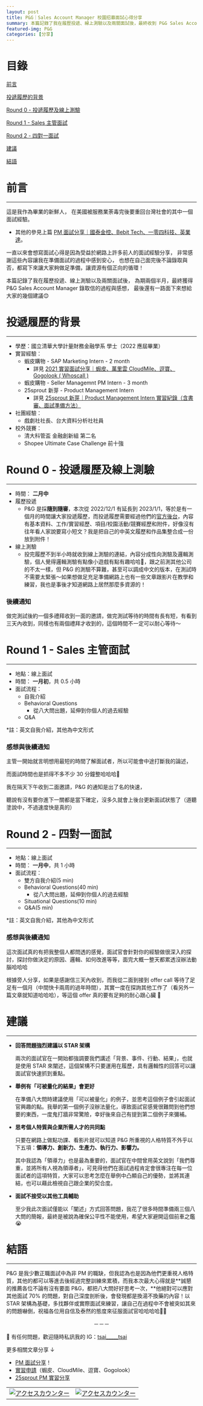 ```yaml
---
layout: post
title: P&G｜Sales Account Manager 校園招募面試心得分享
summary: 本篇記錄了我在履歷投遞、線上測驗以及兩關面試後，最終收到 P&G Sales Account Manager 錄取信的過程與感想，最後還有一路面下來想給大家的幾個建議。
featured-img: P&G
categories: [分享]
---
```


# 目錄

[前言](#前言)

[投遞履歷的背景](#投遞履歷的背景)

[Round 0 - 投遞履歷及線上測驗](#0)

[Round 1 - Sales 主管面試](#1)

[Round 2 - 四對一面試](#2)

[建議](#建議)

[結語](#結語)<br>

<a name="前言"/>

# 前言

***

這是我作為畢業的新鮮人，
在美國被服務業荼毒完後要重回台灣社會的其中一個面試經驗。

- 其他的參見上篇 [PM 面試分享｜國泰金控、Bebit Tech、一零四科技、英業達](https://tsaitsai2000.github.io/myblog/PM%E9%9D%A2%E8%A9%A6%E5%88%86%E4%BA%AB/)。

一直以來會想寫面試心得是因為受益於網路上許多前人的面試經驗分享，
非常感謝這些內容讓我在準備面試的過程中感到安心，
也想在自己面完後不論錄取與否，都寫下來讓大家夠做足準備，讓資源有個正向的循環！

本篇記錄了我在履歷投遞、線上測驗以及兩關面試後，
為期兩個半月，最終獲得 P&G Sales Account Manager 錄取信的過程與感想，
最後還有一路面下來想給大家的幾個建議😊

<a name="投遞履歷的背景"/>

# 投遞履歷的背景

***

- 學歷：國立清華大學計量財務金融學系 學士（2022 應屆畢業）
- 實習經驗：
    - 蝦皮購物 - SAP Marketing Intern - 2 month
        - 詳見 [2021 實習面試分享｜蝦皮、萬里雲 CloudMile、逗寶、Gogolook ( Whoscall )](https://tsaitsai2000.github.io/myblog/2021%E5%B9%B4%E5%AF%A6%E7%BF%92%E9%9D%A2%E8%A9%A6%E5%88%86%E4%BA%AB/)
    - 蝦皮購物 - Seller Managemnt PM Intern - 3 month
    - 25sprout 新芽 - Product Management Intern
        - 詳見 [25sprout 新芽｜Product Management Intern 實習紀錄（含書審、面試準備方法）](https://tsaitsai2000.github.io/myblog/25sprout-%E6%96%B0%E8%8A%BD%E5%AF%A6%E7%BF%92%E5%88%86%E4%BA%AB/#%E6%8A%95%E9%81%9E%E7%9A%84%E8%81%B7%E7%BC%BA)
- 社團經驗：
    - 戲劇社社長、台大資料分析社社員
- 校外競賽：
    - 清大科管盃 金融創新組 第二名
    - Shopee Ultimate Case Challenge 前十強

<a name="0"/>

# Round 0 - 投遞履歷及線上測驗

***

- 時間： **二月中**
- 履歷投遞
    - P&G 是採**隨到隨審**，本次從 2022/12/1 有延長到 2023/1/1，等於是有一個月的時間讓大家投遞履歷，而投遞履歷需要經過他們的[官方後台](http://bit.ly/3galw6a)，內容有基本資料、工作/實習經歷、項目/校園活動/競賽經歷和附件，好像沒有往年看人家說要寫小短文？我是把自己的中英文履歷和作品集整合成一份放到附件！
- 線上測驗
    - 投完履歷不到半小時就收到線上測驗的連結，內容分成性向測驗及邏輯測驗，個人覺得邏輯測驗有點像小遊戲有點有趣哈哈🤣，跟之前測其他公司的不太一樣，但 P&G 的測驗不算難，甚至可以調成中文的版本，在測試時不需要太緊張～如果想做足充足準備網路上也有一些文章跟影片在教學和練習，我也是事後才知道網路上居然那麼多資源的！

### 後續通知

做完測試後約一個多禮拜收到一面的邀請，做完測試等待的時間有長有短，有看到三天內收到，同樣也有兩個禮拜才收到的，這個時間不一定可以耐心等待～

<a name="1"/>

# Round 1 - Sales 主管面試

***

- 地點：線上面試
- 時間： **一月初**，共 0.5 小時
- 面試流程：
    - 自我介紹
    - Behavioral Questions
        - 從八大問出題，延伸到你個人的過去經驗
    - Q&A

*註：英文自我介紹，其他為中文形式

### 感想與後續通知

主管一開始就言明想用最短的時間了解面試者，所以可能會中途打斷我的論述，

而面試時間也是抓得不多不少 30 分鐘整哈哈哈🤣

我在隔天下午收到二面邀請，P&G 的通知是出了名的快速，

聽說有沒有要你進下一關都是當下確定，沒多久就會上後台更新面試狀態了（道聽塗說中，不過速度快是真的）

<a name="2"/>

# Round 2 - 四對一面試

***

- 地點：線上面試
- 時間： **一月中**，共 1 小時
- 面試流程：
    - 雙方自我介紹(5 min)
    - Behavioral Questions(40 min)
        - 從八大問出題，延伸到你個人的過去經驗
    - Situational Questions(10 min)
    - Q&A(5 min)

*註：英文自我介紹，其他為中文形式

### 感想與後續通知

這次面試真的有把我整個人都問透的感覺，面試官會針對你的經驗做很深入的探討，探討你做決定的原因、邏輯、如何改進等等，面完大概一整天都累透沒辦法動腦哈哈哈

根據旁人分享，如果是感謝信三天內收到，而我從二面到接到 offer call 等待了足足有一個月（中間快卡兩周的過年時間），其實一度在探詢其他工作了（看另外一篇文章就知道哈哈哈），等這個 offer 真的要有足夠的耐心跟心臟 🥲 

<a name="建議"/>

# 建議

***

- **回答問題強烈建議以 STAR 架構**
    
    兩次的面試官在一開始都強調要我們講述「背景、事件、行動、結果」，也就是使用 STAR 來闡述，這個架構不只要運用在履歷，具有邏輯性的回答可以讓面試官快速抓到重點。
    
- **舉例有「可被量化的結果」會更好**
    
    在準備八大問時建議使用「可以被量化」的例子，並思考這個例子會引起面試官興趣的點。我舉的第一個例子沒辦法量化，導致面試官感覺很難問到他們想要的東西，一度鬼打牆非常驚險，幸好後來自己有提到第二個例子來彌補。
    
- **思考個人特質與企業所需人才的共同點**
    
    只要在網路上做點功課、看影片就可以知道 P&G 所重視的人格特質不外乎以下五項：**領導力、創新力、生產力、執行力、影響力。**
    
    其中我認為「領導力」也是最為重要的，面試官在中間曾用英文說到「我們尊重，並將所有人視為領導者」，可見得他們在面試過程肯定會很專注在每一位面試者的這項特質，大家可以思考怎麼在舉例中凸顯自己的優勢，並將其連結，也可以藉此檢視自己跟企業的契合度。
    
- **面試不接受以其他工具輔助**
    
    至少我此次面試僅能以「闡述」方式回答問題，我花了很多時間準備兩三個八大問的簡報，最終是被說為確保公平性不能使用，希望大家避開這個前車之鑑😭
    
<a name="結語"/>

# 結語

***

P&G 是我少數正職面試中為非 PM 的職缺，但我認為也是因為他們更重視人格特質，其他的都可以等進去後經過完整訓練來累積，而我本次最大心得就是**誠懇的推薦各位不論有沒有要面 P&G，都把八大問好好思考一次，**他絕對可以應對其他面試 70% 的問題，對自己深度剖析後，會發現都是換湯不換藥的內容！以 STAR 架構為基礎，多找夥伴或實際面試來練習，讓自己在過程中不會被突如其來的問題嚇倒，祝福各位用自信及泰然的態度來征服面試官哈哈哈哈🤩😍




<center>－－－</center>

🔔 有任何問題，歡迎隨時私訊我的 IG：<a href="https://www.instagram.com/tsai_____tsai/" target="_blank" title="tsai_____tsai">tsai_____tsai</a> <br>

更多相關文章分享 ↓ 
- [PM 面試分享](https://tsaitsai2000.github.io/myblog/PM%E9%9D%A2%E8%A9%A6%E5%88%86%E4%BA%AB/)！
- [實習申請](https://tsaitsai2000.github.io/myblog/2021%E5%B9%B4%E5%AF%A6%E7%BF%92%E9%9D%A2%E8%A9%A6%E5%88%86%E4%BA%AB/)（蝦皮、CloudMile、逗寶、Gogolook）
- [25sprout PM 實習分享](https://tsaitsai2000.github.io/myblog/25sprout-%E6%96%B0%E8%8A%BD%E5%AF%A6%E7%BF%92%E5%88%86%E4%BA%AB/)


<nobr><table border="0" cellspacing="0" cellpadding="0"><tbody><tr><td><a href="https://www.free-counter.jp/"><img src="https://www.f-counter.net/ani1/61/1677775839/" alt="アクセスカウンター" border="0" style="margin:0px; padding:0px; border:0px; vertical-align:bottom"></a></td>
<td><a href="https://www.free-counter.jp/"><img src="https://www.f-counter.net/ani2/61/1677775839/" alt="アクセスカウンター" border="0" style="margin:0px; padding:0px; border:0px; vertical-align:bottom"></a></td></tr></tbody></table></nobr>